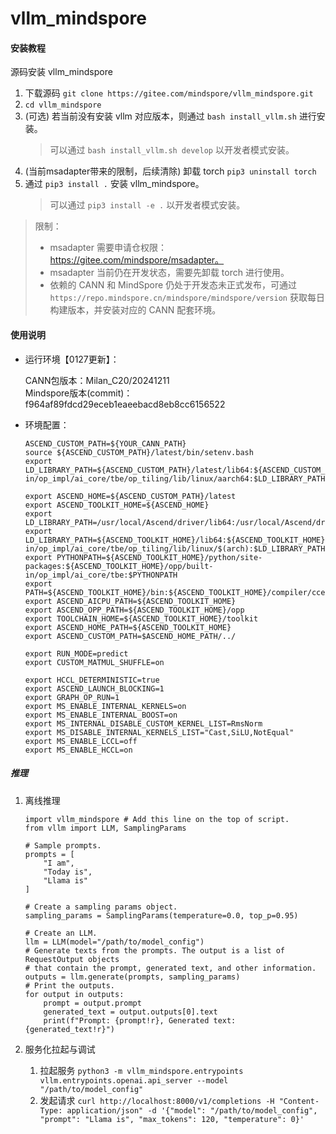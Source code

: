 # vllm_mindspore

#### 安装教程

源码安装 vllm_mindspore

1. 下载源码 `git clone https://gitee.com/mindspore/vllm_mindspore.git`
2. `cd vllm_mindspore`
3. (可选) 若当前没有安装 vllm 对应版本，则通过 `bash install_vllm.sh` 进行安装。
   > 可以通过 `bash install_vllm.sh develop` 以开发者模式安装。
4. (当前msadapter带来的限制，后续清除) 卸载 torch `pip3 uninstall torch`
5. 通过 `pip3 install .` 安装 vllm_mindspore。
   > 可以通过 `pip3 install -e .` 以开发者模式安装。


> 限制：
> * msadapter 需要申请仓权限： https://gitee.com/mindspore/msadapter。
> * msadapter 当前仍在开发状态，需要先卸载 torch 进行使用。
> * 依赖的 CANN 和 MindSpore 仍处于开发态未正式发布，可通过 `https://repo.mindspore.cn/mindspore/mindspore/version` 获取每日构建版本，并安装对应的 CANN 配套环境。

#### 使用说明

* 运行环境【0127更新】：

  CANN包版本：Milan_C20/20241211  
  Mindspore版本(commit)：f964af89fdcd29eceb1eaeebacd8eb8cc6156522

* 环境配置：

  ```
  ASCEND_CUSTOM_PATH=${YOUR_CANN_PATH}
  source ${ASCEND_CUSTOM_PATH}/latest/bin/setenv.bash 
  export LD_LIBRARY_PATH=${ASCEND_CUSTOM_PATH}/latest/lib64:${ASCEND_CUSTOM_PATH}/latest/opp/built-in/op_impl/ai_core/tbe/op_tiling/lib/linux/aarch64:$LD_LIBRARY_PATH
  
  export ASCEND_HOME=${ASCEND_CUSTOM_PATH}/latest
  export ASCEND_TOOLKIT_HOME=${ASCEND_HOME}
  export LD_LIBRARY_PATH=/usr/local/Ascend/driver/lib64:/usr/local/Ascend/driver/lib64/common:/usr/local/Ascend/driver/lib64/driver:$LD_LIBRARY_PATH
  export LD_LIBRARY_PATH=${ASCEND_TOOLKIT_HOME}/lib64:${ASCEND_TOOLKIT_HOME}/lib64/plugin/opskernel:${ASCEND_TOOLKIT_HOME}/lib64/plugin/nnengine:${ASCEND_TOOLKIT_HOME}/opp/built-in/op_impl/ai_core/tbe/op_tiling/lib/linux/$(arch):$LD_LIBRARY_PATH
  export PYTHONPATH=${ASCEND_TOOLKIT_HOME}/python/site-packages:${ASCEND_TOOLKIT_HOME}/opp/built-in/op_impl/ai_core/tbe:$PYTHONPATH
  export PATH=${ASCEND_TOOLKIT_HOME}/bin:${ASCEND_TOOLKIT_HOME}/compiler/ccec_compiler/bin:$PATH
  export ASCEND_AICPU_PATH=${ASCEND_TOOLKIT_HOME}
  export ASCEND_OPP_PATH=${ASCEND_TOOLKIT_HOME}/opp
  export TOOLCHAIN_HOME=${ASCEND_TOOLKIT_HOME}/toolkit
  export ASCEND_HOME_PATH=${ASCEND_TOOLKIT_HOME}
  export ASCEND_CUSTOM_PATH=$ASCEND_HOME_PATH/../
  
  export RUN_MODE=predict
  export CUSTOM_MATMUL_SHUFFLE=on
  
  export HCCL_DETERMINISTIC=true
  export ASCEND_LAUNCH_BLOCKING=1
  export GRAPH_OP_RUN=1
  export MS_ENABLE_INTERNAL_KERNELS=on
  export MS_ENABLE_INTERNAL_BOOST=on
  export MS_INTERNAL_DISABLE_CUSTOM_KERNEL_LIST=RmsNorm
  export MS_DISABLE_INTERNAL_KERNELS_LIST="Cast,SiLU,NotEqual"
  export MS_ENABLE_LCCL=off
  export MS_ENABLE_HCCL=on
  ```

##### 推理

1. 离线推理

   ```
   import vllm_mindspore # Add this line on the top of script.
   from vllm import LLM, SamplingParams
   
   # Sample prompts.
   prompts = [
       "I am",
       "Today is",
       "Llama is"
   ]

   # Create a sampling params object.
   sampling_params = SamplingParams(temperature=0.0, top_p=0.95)
   
   # Create an LLM.
   llm = LLM(model="/path/to/model_config")
   # Generate texts from the prompts. The output is a list of RequestOutput objects
   # that contain the prompt, generated text, and other information.
   outputs = llm.generate(prompts, sampling_params)
   # Print the outputs.
   for output in outputs:
       prompt = output.prompt
       generated_text = output.outputs[0].text
       print(f"Prompt: {prompt!r}, Generated text: {generated_text!r}")
   ```

2. 服务化拉起与调试

   1. 拉起服务 `python3 -m vllm_mindspore.entrypoints vllm.entrypoints.openai.api_server --model "/path/to/model_config"`
   2. 发起请求 `curl http://localhost:8000/v1/completions -H "Content-Type: application/json" -d '{"model": "/path/to/model_config", "prompt": "Llama is", "max_tokens": 120, "temperature": 0}'`
